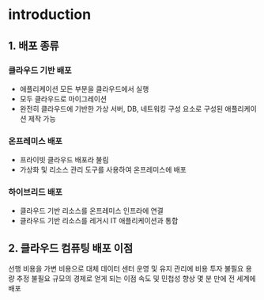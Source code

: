 # introduction



## 1. 배포 종류

### 클라우드 기반 배포

- 애플리케이션 모든 부분을 클라우드에서 실행
- 모두 클라우드로 마이그레이션
- 완전히 클라우드에 기반한 가상 서버, DB, 네트워킹 구성 요소로 구성된 애플리케이션 제작 가능

### 온프레미스 배포

- 프라이빗 클라우드 배포라 불림
- 가상화 및 리소스 관리 도구를 사용하여 온프레미스에 배포

### 하이브리드 배포

- 클라우드 기반 리소스를 온프레미스 인프라에 연결
- 클라우드 기반 리소스를 레거시 IT 애플리케이션과 통합

 

## **2. 클라우드 컴퓨팅 배포 이점**

선행 비용을 가변 비용으로 대체
데이터 센터 운영 및 유지 관리에 비용 투자 불필요
용량 추정 불필요
규모의 경제로 얻게 되는 이점
속도 및 민첩성 향상
몇 분 만에 전 세계에 배포



